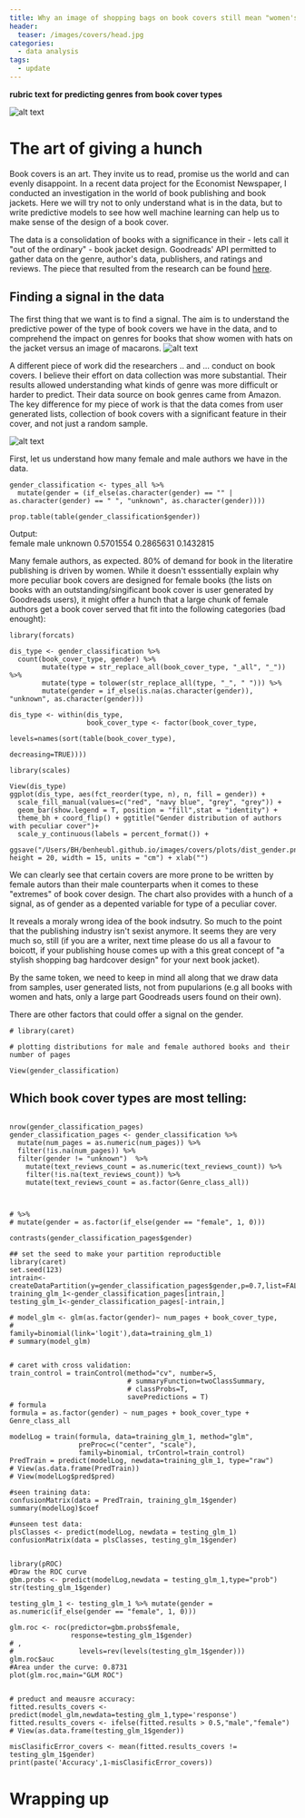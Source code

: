 ```yaml
---
title: Why an image of shopping bags on book covers still mean "women's fiction"
header:
  teaser: /images/covers/head.jpg
categories:
  - data analysis
tags:
  - update
---
```


**rubric text for predicting genres from book cover types**

![alt text](/images/covers/head.jpg)

# The art of giving a hunch

Book covers is an art. They invite us to read, promise us the world and can evenly disappoint. In a recent data project for the Economist Newspaper, I conducted an investigation in the world of book publishing and book jackets. Here we will try not to only understand what is in the data, but to write predictive models to see how well machine learning can help us to make sense of the design of a book cover.

The data is a consolidation of books with a significance in their - lets call it "out of the ordinary" - book jacket design. Goodreads' API permitted to gather data on the genre, author's data, publishers, and ratings and reviews. The piece that resulted from the research can be found [here](economist-article.com).

## Finding a signal in the data

The first thing that we want is to find a signal. The aim is to understand the predictive power of the type of book covers we have in the data, and to comprehend the impact on genres for books that show women with hats on the jacket versus an image of macarons. ![alt text](/images/covers/plots/signal1.jpg)

A different piece of work did the researchers .. and ... conduct on book covers. I believe their effort on data collection was more substantial. Their results allowed understanding what kinds of genre was more difficult or harder to predict. Their data source on book genres came from Amazon. The key difference for my piece of work is that the data comes from user generated lists, collection of book covers with a significant feature in their cover, and not just a random sample.

![alt text](/images/covers/plots/dist_gender.png)

First, let us understand how many female and male authors we have in the data.

```{r}
gender_classification <- types_all %>%
  mutate(gender = (if_else(as.character(gender) == "" | as.character(gender) == " ", "unknown", as.character(gender))))

prop.table(table(gender_classification$gender))
```

Output:<br>
female male unknown 0.5701554 0.2865631 0.1432815

Many female authors, as expected. 80% of demand for book in the literatire publishing is driven by women. While it doesn't esssentially explain why more peculiar book covers are designed for female books (the lists on books with an outstanding/singificant book cover is user generated by Goodreads users), it might offer a hunch that a large chunk of female authors get a book cover served that fit into the following categories (bad enought):

```{r}
library(forcats)

dis_type <- gender_classification %>%
  count(book_cover_type, gender) %>%
        mutate(type = str_replace_all(book_cover_type, "_all", "_")) %>%
        mutate(type = tolower(str_replace_all(type, "_", " "))) %>%
        mutate(gender = if_else(is.na(as.character(gender)), "unknown", as.character(gender)))

dis_type <- within(dis_type,
                   book_cover_type <- factor(book_cover_type,
                                      levels=names(sort(table(book_cover_type),
                                                        decreasing=TRUE))))

library(scales)

View(dis_type)
ggplot(dis_type, aes(fct_reorder(type, n), n, fill = gender)) +
  scale_fill_manual(values=c("red", "navy blue", "grey", "grey")) +
  geom_bar(show.legend = T, position = "fill",stat = "identity") +
  theme_bh + coord_flip() + ggtitle("Gender distribution of authors with peculiar cover")+
  scale_y_continuous(labels = percent_format()) +
  ggsave("/Users/BH/benheubl.github.io/images/covers/plots/dist_gender.png", height = 20, width = 15, units = "cm") + xlab("")
```

We can clearly see that certain covers are more prone to be written by female autors than their male counterparts when it comes to these "extremes" of book cover design. The chart also provides with a hunch of a signal, as of gender as a depented variable for type of a peculiar cover.

It reveals a moraly wrong idea of the book indsutry. So much to the point that the publishing industry isn't sexist anymore. It seems they are very much so, still (if you are a writer, next time please do us all a favour to boicott, if your publishing house comes up with a this great concept of "a stylish shopping bag hardcover design" for your next book jacket).

By the same token, we need to keep in mind all along that we draw data from samples, user generated lists, not from pupularions (e.g all books with women and hats, only a large part Goodreads users found on their own).

There are other factors that could offer a signal on the gender.

```{r}
# library(caret)

# plotting distributions for male and female authored books and their number of pages

View(gender_classification)
```

## Which book cover types are most telling:

```{r}

nrow(gender_classification_pages)
gender_classification_pages <- gender_classification %>%
  mutate(num_pages = as.numeric(num_pages)) %>%
  filter(!is.na(num_pages)) %>%
  filter(gender != "unknown")  %>%
    mutate(text_reviews_count = as.numeric(text_reviews_count)) %>%  
    filter(!is.na(text_reviews_count)) %>%
    mutate(text_reviews_count = as.factor(Genre_class_all))



# %>%
# mutate(gender = as.factor(if_else(gender == "female", 1, 0)))

contrasts(gender_classification_pages$gender)

## set the seed to make your partition reproductible
library(caret)
set.seed(123)
intrain<-createDataPartition(y=gender_classification_pages$gender,p=0.7,list=FALSE)
training_glm_1<-gender_classification_pages[intrain,]
testing_glm_1<-gender_classification_pages[-intrain,]

# model_glm <- glm(as.factor(gender)~ num_pages + book_cover_type,
#                    family=binomial(link='logit'),data=training_glm_1)
# summary(model_glm)


# caret with cross validation:
train_control = trainControl(method="cv", number=5,
                             # summaryFunction=twoClassSummary,
                             # classProbs=T,
                             savePredictions = T)
# formula
formula = as.factor(gender) ~ num_pages + book_cover_type + Genre_class_all

modelLog = train(formula, data=training_glm_1, method="glm",
                 preProc=c("center", "scale"),
                 family=binomial, trControl=train_control)
PredTrain = predict(modelLog, newdata=training_glm_1, type="raw")
# View(as.data.frame(PredTrain))
# View(modelLog$pred$pred)

#seen training data:
confusionMatrix(data = PredTrain, training_glm_1$gender)
summary(modelLog)$coef

#unseen test data:
plsClasses <- predict(modelLog, newdata = testing_glm_1)
confusionMatrix(data = plsClasses, testing_glm_1$gender)


library(pROC)
#Draw the ROC curve
gbm.probs <- predict(modelLog,newdata = testing_glm_1,type="prob")
str(testing_glm_1$gender)

testing_glm_1 <- testing_glm_1 %>% mutate(gender = as.numeric(if_else(gender == "female", 1, 0)))

glm.roc <- roc(predictor=gbm.probs$female,
               response=testing_glm_1$gender)
# ,
#                levels=rev(levels(testing_glm_1$gender)))
glm.roc$auc
#Area under the curve: 0.8731
plot(glm.roc,main="GLM ROC")
```

```{r}

# preduct and meausre accuracy:
fitted.results_covers <- predict(model_glm,newdata=testing_glm_1,type='response')
fitted.results_covers <- ifelse(fitted.results > 0.5,"male","female")
# View(as.data.frame(testing_glm_1$gender))

misClasificError_covers <- mean(fitted.results_covers != testing_glm_1$gender)
print(paste('Accuracy',1-misClasificError_covers))
```

# Wrapping up
